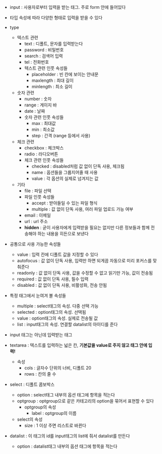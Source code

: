 - input : 사용자로부터 입력을 받는 태그. 주로 form 안에 들어있다
- 타입 속성에 따라 다양한 형태로 입력을 받을 수 있다

- type
	- 텍스트 관련
		- text : 디폴트, 문자를 입력받는다
		- password : 비밀번호
		- search : 검색어 입력
		- tel : 전화번호
		- 텍스트 관련 인풋 속성들
			- placeholder : 빈 칸에 보이는 안내문
			- maxlength : 최대 길이
			- minlength : 최소 길이
	- 숫자 관련
		- number : 숫자
		- range : 게이지 바
		- date : 날짜
		- 숫자 관련 인풋 속성들
			- max : 최대값
			- min : 최소값
			- step : 간격 (range 등에서 사용)
	- 체크 관련
		- checkbox : 체크박스
		- radio : 라디오버튼
		- 체크 관련 인풋 속성들
			- checked : disabled처럼 값 없이 단독 사용, 체크됨
			- name : 옵션들을 그룹지어줄 때 사용
			- value : 각 옵션의 실제로 넘겨지는 값
	- 기타
		- file : 파일 선택
		- 파일 인풋 속성들
			- accept : 받아들일 수 있는 파일 형식
			- multiple : 값 없이 단독 사용, 여러 파일 업로드 가능 여부
		- email : 이메일
		- url : url 주소
		- **hidden** : 굳이 사용자에게 입력받을 필요는 없지만 다른 정보들과 함께 전송해야 하는 내용을 히든으로 보낸다

- 공통으로 사용 가능한 속성들
	- value : 입력 칸에 디폴트 값을 지정할 수 있다
	- autofocus : 값 없이 단독 사용, 입력만 하면 되게끔 자동으로 미리 포커스를 맞춰준다
	- readonly : 값 없이 단독 사용, 값을 수정할 수 없고 읽기만 가능, 값이 전송됨
	- required : 값 없이 단독 사용, 필수 입력
	- disabled : 값 없이 단독 사용, 비활성화, 전송 안됨

- 특정 태그에서 눈여겨 볼 속성들
	- multiple : select태그의 속성. 다중 선택 가능
	- selected : option태그의 속성. 선택됨
	- value : option태그의 속성. 실제로 전송될 값
	- list : input태그의 속성. 연결할 datalist의 아이디를 준다

- input 태그는 아닌데 입력받는 태그
- textarea : 텍스트를 입력하는 넓은 칸, **기본값을 value로 주지 않고 태그 안에 입력!**
	- 속성
		- cols : 글자수 단위의 너비, 디폴트 20
		- rows : 칸의 줄 수
- select : 디폴트 콤보박스
	- option : select태그 내부의 옵션 태그에 항목을 적는다
	- optgroup : optgroup으로 같은 카테고리의 option을 묶어서 표현할 수 있다
		- optgroup의 속성
			- label : optgroup의 이름
	- select의 속성
		- size : 1 이상 주면 리스트로 바뀐다
- datalist : 이 태그의 id를 input태그의 list에 줘서 datalist를 만든다
	- option : datalist태그 내부의 옵션 태그에 항목을 적는다